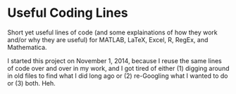 Useful Coding Lines
===================

Short yet useful lines of code (and some explainations of how they work and/or why they are useful) for MATLAB, LaTeX, Excel, R, RegEx, and Mathematica.

I started this project on November 1, 2014, because I reuse the same lines of code over and over in my work, and I got tired of either (1) digging around in old files to find what I did long ago or (2) re-Googling what I wanted to do or (3) both.  Heh.
